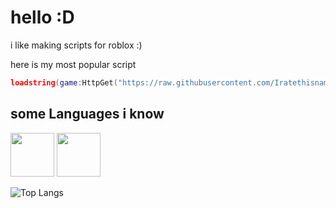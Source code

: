 # hello :D

i like making scripts for roblox :)

here is my most popular script
```lua
loadstring(game:HttpGet("https://raw.githubusercontent.com/Iratethisname10/Iy-plus/main/main/NewMain.lua"))()
```

## some Languages i know 

<p float="left">
  <img src="https://upload.wikimedia.org/wikipedia/commons/c/cf/Lua-Logo.svg" width="70"/>
  <img src="https://upload.wikimedia.org/wikipedia/commons/6/6a/JavaScript-logo.png" width="70"/>
</p>

![Top Langs](https://github-readme-stats.vercel.app/api/top-langs?username=Iratethisname10&layout=compact&title_color=fff&icon_color=79ff97&text_color=9f9f9f&bg_color=151515&border_radius=10&hide=css&custom_title=My%20Most%20Used%20Languages)

